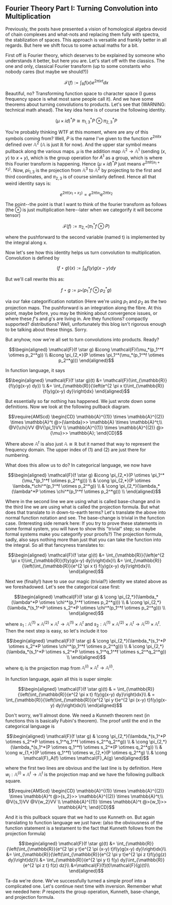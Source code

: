 ## Fourier Theory Part I: Turning Convolution into Multiplication

Previously, the posts have presented a vision of homological algebra devoid of chain complexes and what-nots and replacing them fully with spectra,
the stablization of spaces. This approach is versatile and frankly better in all regards. But here we shift focus to some actual maths for a bit.

First off is Fourier theory, which deserves to be explained by someone who understands it better, but here you are. Let's start off with the classics.
The one and only, classical Fourier transform (up to some constants who nobody cares (but maybe we should?))

$$\mathcal{F}(f) := \int_{\mathbb{R}}{f(x)e^{2 \pi i x t} dx}$$

Beautiful, no? Transforming function space to character space (I guess frequency space is what most sane people call it). And we have some theorems about turning
convolutions to products. Let's see that (WARNING: technical math ahead). The key idea here is of course the following identity.

$$(\mu \times id)^*P \cong \pi_{1,3}^*P \otimes \pi_{2,3}^*P$$

You're probably thinking WTF at this moment, where are any of this symbols coming from?
Well, $P$ is the name I've given to the function $e^{2 \pi i t x}$ defined over $\mathbb{A}^2$ ($\mathbb{A}$ is just $\mathbb{R}$ for now).
And the upper star symbol means pullback along the various maps.
$\mu$ is the addition map $\mathbb{A}^2 \to \mathbb{A}^1$ 
(sending $(x,y)$ to $x+y$),
which is the group operation for $A^1$ as a group, which is where this Fourier transform is happening. 
Hence $(\mu \times id)^*P$ just means $e^{2 \pi i t (x_1 + x_2)}$.
Now, $pi_{1,3}$ is the projection from $\mathbb{A}^3$ to 
$\mathbb{A}^2$ by projecting to the first and third coordinates, and $\pi_{2,3}$ is of course similarly defined. Hence all that weird identity says is:

$$e^{2 \pi t (x_1 + x_2)} = e^{2 \pi t x_1} e^{2 \pi t x_2}$$

The point--the point is that I want to think of the fourier transform as follows (the $\otimes$ is just multiplication here--later when we categorify
it will become tensor)

$$\mathcal{F}(f) := \pi_{2,*}(\pi_1^*f \otimes P)$$

where the pushforward to the second variable (named t) is implemented by the integral along x. 

Now let's see how this identity helps us turn convolution to multiplication. Convolution is defined by 

$$(f \star g)(x) := \int_{\mathbb{R}}{f(y)g(x-y) dy}$$

But we'll call rewrite this as:

$$f \star g := \mu_*(p_1^*f \otimes p_2^*g)$$

via our fake categorification notation (Here we're using $p_1$ and $p_2$ as the two projection maps.
The pushforward is an integration along the fibre. At this point, maybe before, you may be thinking about convergence issues,
or where these $f$'s and $g$'s are living in. Are they functions? compactly supported? distributions? Well, unfortunately this blog isn't rigorous enough to be talking about these things. Sorry.

But anyhow, now we're all set to turn convolutions into products. Ready?

$$\begin{aligned}
\mathcal{F}(f \star g)
&\cong \mathcal{F}(\mu_*(p_1^*f \otimes p_2^*g)) \\
&\cong \pi_{2,*}(P \otimes \pi_1^*(\mu_*(p_1^*f \otimes p_2^*g)))
\end{aligned}$$

In function language, it says

$$\begin{aligned}
\mathcal{F}(f \star g)(t)
&= \mathcal{F}(\int_{\mathbb{R}}{f(y)g(x-y) dy}) \\
&= \int_{\mathbb{R}}{\left(e^{2 \pi x t}\int_{\mathbb{R}}{f(y)g(x-y) dy}\right)dx}
\end{aligned}$$


But essentially so far nothing has happened. We just wrote down some definitions.
Now we look at the following pullback diagram.

$$\require{AMScd}
\begin{CD}
\mathbb{A}^{(1)} \times \mathbb{A}^{(2)} \times \mathbb{A}^t @>{\lambda}>> \mathbb{A} \times \mathbb{A}^t;\\
@V{\chi}VV @V{\pi_1}VV \\
\mathbb{A}^{(1)} \times \mathbb{A}^{(2)} @>{\mu}>> \mathbb{A};
\end{CD}$$

Where above $\mathbb{A}^t$ is also just $\mathbb{A} \cong \mathbb{R}$ but it named that way to represent the frequency domain. The upper index of $(1)$
and $(2)$ are just there for numbering.

What does this allow us to do? In categorical language, we now have 

$$\begin{aligned}
\mathcal{F}(f \star g)
&\cong \pi_{2,*}(P \otimes \pi_1^*(\mu_*(p_1^*f \otimes p_2^*g))) \\
& \cong \pi_{2,*}(P \otimes \lambda_*\chi^*(p_1^*f \otimes p_2^*g)) \\
& \cong \pi_{2,*}(\lambda_*(\lambda^*P \otimes \chi^*(p_1^*f \otimes p_2^*g))) \\
\end{aligned}$$

Where in the second line we are using what is called base-change and in the third line we are using what is called the projection formula.
But what does that translate to in down-to-earth terms? Let's translate the above into normal function notation and see. The base-change
is trivial in the function case. (Interesting side remark here: If you try to prove these statements in some formal system, you will have
to show this "trivial" step; so maybe formal systems make you categorify your proofs?) The projection formula, sadly, also says nothing more than
just that you can take the function into the integral. So all that fancyness translates to:

$$\begin{aligned}
\mathcal{F}(f \star g)(t)
&= \int_{\mathbb{R}}{\left(e^{2 \pi x t}\int_{\mathbb{R}}{f(y)g(x-y) dy}\right)dx}\\
&= \int_{\mathbb{R}}{\left(\int_{\mathbb{R}}{e^{2 \pi x t} f(y)g(x-y) dy}\right)dx}\\
\end{aligned}$$

Next we (finally!) have to use our magic (trivial?) identity we stated above as we foreshadowed. Let's see the categorical case first:

$$\begin{aligned}
\mathcal{F}(f \star g)
& \cong \pi_{2,*}(\lambda_*(\lambda^*P \otimes \chi^*(p_1^*f \otimes p_2^*g))) \\
& \cong \pi_{2,*}(\lambda_*(s_1^*P \otimes s_2^*P \otimes \chi^*(p_1^*f \otimes p_2^*g))) \\
\end{aligned}$$

where $s_1: \mathbb{A}^{(1)} \times \mathbb{A}^{(2)} \times \mathbb{A}^t \to \mathbb{A}^{(1)} \times \mathbb{A}^t$ and 
$s_2: \mathbb{A}^{(1)} \times \mathbb{A}^{(2)} \times \mathbb{A}^t \to \mathbb{A}^{(2)} \times \mathbb{A}^t$. Then the next step is easy, so
let's include it too

$$\begin{aligned}
\mathcal{F}(f \star g)
& \cong \pi_{2,*}(\lambda_*(s_1^*P \otimes s_2^*P \otimes \chi^*(p_1^*f \otimes p_2^*g))) \\
& \cong \pi_{2,*}(\lambda_*(s_1^*P \otimes s_2^*P \otimes s_1^*q_1^*f \otimes s_2^*q_2^*g)) \\
\end{aligned}$$

where $q_i$ is the projection map from $\mathbb{A}^{(i)} \times \mathbb{A}^t \to \mathbb{A}^{(i)}$.

In function language, again all this is super simple:

$$\begin{aligned}
\mathcal{F}(f \star g)(t)
& = \int_{\mathbb{R}}{\left(\int_{\mathbb{R}}{e^{2 \pi x t} f(y)g(x-y) dy}\right)dx}\\
& = \int_{\mathbb{R}}{\left(\int_{\mathbb{R}}{e^{2 \pi y t}e^{2 \pi (x-y) t}f(y)g(x-y) dy}\right)dx}\\
\end{aligned}$$

Don't worry, we'll almost done. We need a Kunneth theorem next (in functions this is basically Fubini's theorem). The proof until the end
in the categorical language is

$$\begin{aligned}
\mathcal{F}(f \star g)
& \cong \pi_{2,*}(\lambda_*(s_1^*P \otimes s_2^*P \otimes s_1^*q_1^*f \otimes s_2^*q_2^*g)) \\
& \cong \pi_{2,*}(\lambda_*(s_1^*(P \otimes q_1^*f) \otimes s_2^*(P \otimes q_2^*g)) \\
& \cong w_{1,*}(P \otimes q_1^*f) \otimes w_{2,*}(P \otimes q_2^*g) \\
& \cong \mathcal{F}_A(f) \otimes \mathcal{F}_A(g)
\end{aligned}$$

where the first two lines are obvious and the last line is by definition. Here $w_i:\mathbb{A}^{(i)} \times \mathbb{A}^t \to \mathbb{A}^t$
is the projection map and we have the following pullback square.

$$\require{AMScd}
\begin{CD}
\mathbb{A}^{(1)} \times \mathbb{A}^{(2)} \times \mathbb{A}^t @>{s_2}>> \mathbb{A}^{(2)} \times \mathbb{A}^t;\\
@V{s_1}VV @V{w_2}VV \\
\mathbb{A}^{(1)} \times \mathbb{A}^t @>{w_1}>> \mathbb{A}^t;
\end{CD}$$

And it is this pullback square that we had to use Kunneth on. But again translating to function language we just have: 
(also the obviousness of the function statement is a testament to the fact that Kunneth follows from the projection formula)

$$\begin{aligned}
\mathcal{F}(f \star g)(t)
&= \int_{\mathbb{R}}{\left(\int_{\mathbb{R}}{e^{2 \pi y t}e^{2 \pi (x-y) t}f(y)g(x-y) dy}\right)dx}\\
&= \int_{\mathbb{R}}{\left(\int_{\mathbb{R}}{e^{2 \pi y t}e^{2 \pi z t}f(y)g(z) dy}\right)dz}\\
&= \int_{\mathbb{R}}{e^{2 \pi y t} f(y) dy}\int_{\mathbb{R}}{e^{2 \pi z t} f(z) dz}\\
&=\mathcal{F}(f)(t)\mathcal{F}(g)(t)\\
\end{aligned}$$

Ta-da we're done. We've successfully turned a simple proof into a complicated one. Let's continue next time with inversion. Remember what we needed here:
$P$ respects the group operation, Kunneth, base-change, and projection formula.
